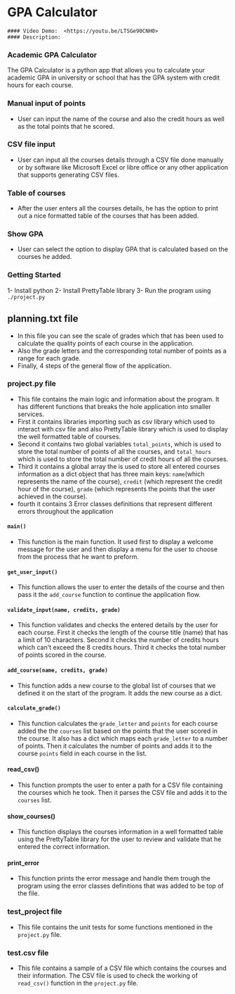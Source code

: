 # GPA Calculator

    #### Video Demo:  <https://youtu.be/LTSGe90CNH0>
    #### Description:

### Academic GPA Calculator

The GPA Calculator is a python app that allows you to calculate your academic GPA in university or school that has the GPA system with credit hours for each course.

### Manual input of points

- User can input the name of the course and also the credit hours as well as the total points that he scored.

### CSV file input

- User can input all the courses details through a CSV file done manually or by software like Microsoft Excel or libre office or any other application that supports generating CSV files.

### Table of courses

- After the user enters all the courses details, he has the option to print out a nice formatted table of the courses that has been added.

### Show GPA

- User can select the option to display GPA that is calculated based on the courses he added.

### Getting Started

1- Install python
2- Install PrettyTable library
3- Run the program using `./project.py`

## planning.txt file

- In this file you can see the scale of grades which that has been used to calculate the quality points of each course in the application.
- Also the grade letters and the corresponding total number of points as a range for each grade.
- Finally, 4 steps of the general flow of the application.

### project.py file

- This file contains the main logic and information about the program. It has different functions that breaks the hole application into smaller services.
- First it contains libraries importing such as csv library which used to interact with csv file and also PrettyTable library which is used to display the well formatted table of courses.
- Second it contains two global variables `total_points`, which is used to store the total number of points of all the courses, and `total_hours` which is used to store the total number of credit hours of all the courses.
- Third it contains a global array the is used to store all entered courses information as a dict object that has three main keys: `name`(which represents the name of the course), `credit` (which represent the credit hour of the course), `grade` (which represents the points that the user achieved in the course).
- fourth it contains 3 Error classes definitions that represent different errors throughout the application

#### `main()`

- This function is the main function. It used first to display a welcome message for the user and then display a menu for the user to choose from the process that he want to preform.

#### `get_user_input()`

- This function allows the user to enter the details of the course and then pass it the `add_course` function to continue the application flow.

#### `validate_input(name, credits, grade)`

- This function validates and checks the entered details by the user for each course. First it checks the length of the course title (name) that has a limit of 10 characters. Second it checks the number of credits hours which can't exceed the 8 credits hours. Third it checks the total number of points scored in the course.

#### `add_course(name, credits, grade)`

- This function adds a new course to the global list of courses that we defined it on the start of the program. It adds the new course as a dict.

#### `calculate_grade()`

- This function calculates the `grade_letter` and `points` for each course added the the `courses` list based on the points that the user scored in the course. It also has a dict which maps each `grade_letter` to a number of points. Then it calculates the number of points and adds it to the course `points` field in each course in the list.

#### read_csv()

- This function prompts the user to enter a path for a CSV file containing the courses which he took. Then it parses the CSV file and adds it to the `courses` list.

#### show_courses()

- This function displays the courses information in a well formatted table using the PrettyTable library for the user to review and validate that he entered the correct information.

#### print_error

- This function prints the error message and handle them trough the program using the error classes definitions that was added to be top of the file.

### test_project file

- This file contains the unit tests for some functions mentioned in the `project.py` file.

### test.csv file

- This file contains a sample of a CSV file which contains the courses and their information. The CSV file is used to check the working of `read_csv()` function in the `project.py` file.
